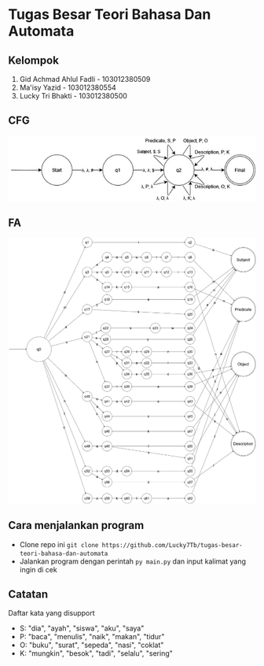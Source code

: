 # Tugas Besar Teori Bahasa Dan Automata

## Kelompok
1. Gid Achmad Ahlul Fadli - 103012380509
2. Ma'isy Yazid - 103012380554
3. Lucky Tri Bhakti - 103012380500

## CFG <br>
![](https://github.com/Lucky7Tb/tugas-besar-teori-bahasa-dan-automata/blob/master/CFG.jpg)

## FA <br>
![](https://github.com/Lucky7Tb/tugas-besar-teori-bahasa-dan-automata/blob/master/FA.jpg)

## Cara menjalankan program
- Clone repo ini `git clone https://github.com/Lucky7Tb/tugas-besar-teori-bahasa-dan-automata`
- Jalankan program dengan perintah `py main.py` dan input kalimat yang ingin di cek

## Catatan
Daftar kata yang disupport
- S: "dia", "ayah", "siswa", "aku", "saya"
- P: "baca", "menulis", "naik", "makan", "tidur"
- O: "buku", "surat", "sepeda", "nasi", "coklat"
- K: "mungkin", "besok", "tadi", "selalu", "sering"
